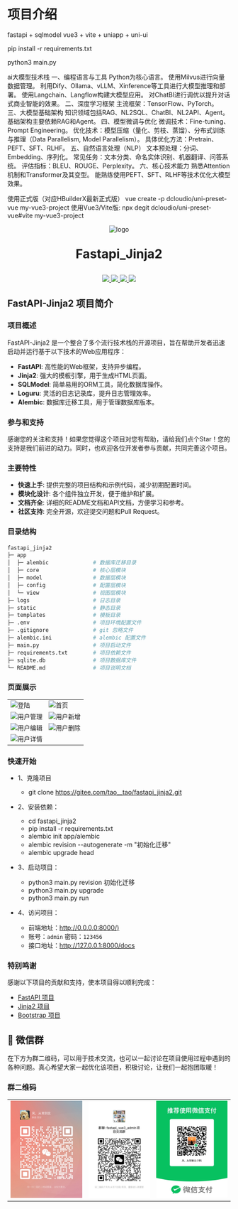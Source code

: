 # 项目介绍

fastapi + sqlmodel
vue3 + vite + uniapp + uni-ui

pip install -r requirements.txt 

python3 main.py

ai大模型技术栈
一、编程语言与工具
    Python为核心语言。
    使用Milvus进行向量数据管理。
    利用Dify、Ollama、vLLM、Xinference等工具进行大模型推理和部署。
    使用Langchain、Langflow构建大模型应用。
    对ChatBI进行调优以提升对话式商业智能的效果。
二、深度学习框架
    主流框架：TensorFlow、PyTorch。
三、大模型基础架构
    知识领域包括RAG、NL2SQL、ChatBI、NL2API、Agent。
    基础架构主要依赖RAG和Agent。
四、模型微调与优化
    微调技术：Fine-tuning、Prompt Engineering。
    优化技术：模型压缩（量化、剪枝、蒸馏）、分布式训练与推理（Data Parallelism, Model Parallelism）。
    具体优化方法：Pretrain、PEFT、SFT、RLHF。
五、自然语言处理（NLP）
    文本预处理：分词、Embedding、序列化。
    常见任务：文本分类、命名实体识别、机器翻译、问答系统。
    评估指标：BLEU、ROUGE、Perplexity。
六、核心技术能力
    熟悉Attention机制和Transformer及其变型。
    能熟练使用PEFT、SFT、RLHF等技术优化大模型效果。

使用正式版（对应HBuilderX最新正式版）
vue create -p dcloudio/uni-preset-vue my-vue3-project
使用Vue3/Vite版:
npx degit dcloudio/uni-preset-vue#vite my-vue3-project


<div align="center">
   <p align="center">
      <img src="./static/favicon.png" height="150" alt="logo"/>
   </p>
   <h1 align="center" style="margin: 30px 0 30px; font-weight: bold;">Fastapi_Jinja2</h1>
   <p align="center">
      <a href="https://gitee.com/tao__tao/fastapi_jinja2.git">
         <img src="https://gitee.com/tao__tao/fastapi_jinja2/badge/star.svg?theme=dark">
      </a>
      <a href="https://github.com/1014TaoTao/fastapi_jinja2.git">
         <img src="https://img.shields.io/github/stars/1014TaoTao/fastapi_jinja2?style=social">
      </a>
      <a href="https://gitee.com/tao__tao/fastapi_jinja2/blob/master/LICENSE">
         <img src="https://img.shields.io/badge/License-MIT-orange">
      </a>
      <img src="https://img.shields.io/badge/Python-≥3.10-blue">
   </p>
</div>

## FastAPI-Jinja2 项目简介

### 项目概述

FastAPI-Jinja2 是一个整合了多个流行技术栈的开源项目，旨在帮助开发者迅速启动并运行基于以下技术的Web应用程序：

- **FastAPI**: 高性能的Web框架，支持异步编程。
- **Jinja2**: 强大的模板引擎，用于生成HTML页面。
- **SQLModel**: 简单易用的ORM工具，简化数据库操作。
- **Loguru**: 灵活的日志记录库，提升日志管理效率。
- **Alembic**: 数据库迁移工具，用于管理数据库版本。

### 参与和支持

感谢您的关注和支持！如果您觉得这个项目对您有帮助，请给我们点个Star！您的支持是我们前进的动力。同时，也欢迎各位开发者参与贡献，共同完善这个项目。

### 主要特性

- **快速上手**: 提供完整的项目结构和示例代码，减少初期配置时间。
- **模块化设计**: 各个组件独立开发，便于维护和扩展。
- **文档齐全**: 详细的README文档和API文档，方便学习和参考。
- **社区支持**: 完全开源，欢迎提交问题和Pull Request。

### 目录结构

```sh
fastapi_jinja2
├─ app
│  ├─ alembic              # 数据库迁移目录
│  ├─ core                 # 核心层模块
│  ├─ model                # 数据层模块
│  ├─ config               # 配置层模块
│  └─ view                 # 视图层模块
├─ logs                    # 日志目录
├─ static                  # 静态目录
├─ templates               # 模板目录
├─ .env                    # 项目环境配置文件
├─ .gitignore              # git 忽略文件
├─ alembic.ini             # alembic 配置文件
├─ main.py                 # 项目启动文件
├─ requirements.txt        # 项目依赖文件
├─ sqlite.db               # 项目数据库文件
└─ README.md               # 项目说明文档
```

### 页面展示

<table>
    <tr>
        <td><img src="./static/img/登录.png"/>登陆</td>
        <td><img src="./static/img/首页.png"/>首页</td>
   </tr>
   <tr>
        <td><img src="./static/img/用户页面.png"/>用户管理</td>
        <td><img src="./static/img/新增页.png"/>用户新增</td>
   </tr>
   <tr>
        <td><img src="./static/img/编辑页.png"/>用户编辑</td>
        <td><img src="./static/img/删除页.png"/>用户删除</td>
   </tr>
   <tr>
        <td><img src="./static/img/详情.png"/>用户详情</td>
   </tr>
</table>

### 快速开始

- 1、克隆项目

  - git clone <https://gitee.com/tao__tao/fastapi_jinja2.git>

- 2、安装依赖：

  - cd fastapi_jinja2
  - pip install -r requirements.txt
  - alembic init app/alembic
  <!-- 生成迁移 -->
  - alembic revision --autogenerate -m "初始化迁移"
  <!-- 应用迁移 -->
  - alembic upgrade head

- 3、启动项目：
  - python3 main.py revision 初始化迁移
  - python3 main.py upgrade
  - python3 main.py run

- 4、访问项目：
  
  - 前端地址：<http://0.0.0.0:8000/)>
  - 账号：`admin` 密码：`123456`
  - 接口地址：<http://127.0.0.1:8000/docs>

### 特别鸣谢

感谢以下项目的贡献和支持，使本项目得以顺利完成：

- [FastAPI 项目](https://fastapi.tiangolo.com/)
- [Jinja2 项目](https://jinja.palletsprojects.com/en/stable/)
- [Bootstrap 项目](https://github.com/twbs/bootstrap)

## 🎨 微信群

在下方为群二维码，可以用于技术交流，也可以一起讨论在项目使用过程中遇到的各种问题。真心希望大家一起优化该项目，积极讨论，让我们一起抱团取暖！

### 群二维码

<table>
    <tr>
      <td><img src="https://github.com/1014TaoTao/fastapi_vue3_admin/blob/master/mkdocs/docs/resources/images/微信.jpg"/></td>
      <td><img src="https://github.com/1014TaoTao/fastapi_vue3_admin/blob/master/mkdocs/docs/resources/images/微信群.jpg"/></td>
      <td><img src="https://github.com/1014TaoTao/fastapi_vue3_admin/blob/master/mkdocs/docs/resources/images/wechatPay.jpg"/></td>
    </tr>
</table>
